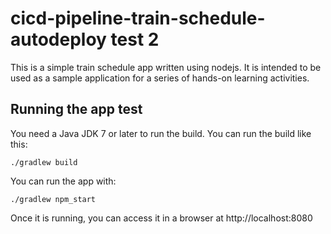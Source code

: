 # cicd-pipeline-train-schedule-autodeploy test 2

This is a simple train schedule app written using nodejs. It is intended to be used as a sample application for a series of hands-on learning activities.

## Running the app test

You need a Java JDK 7 or later to run the build. You can run the build like this:

    ./gradlew build

You can run the app with:

    ./gradlew npm_start

Once it is running, you can access it in a browser at http://localhost:8080

